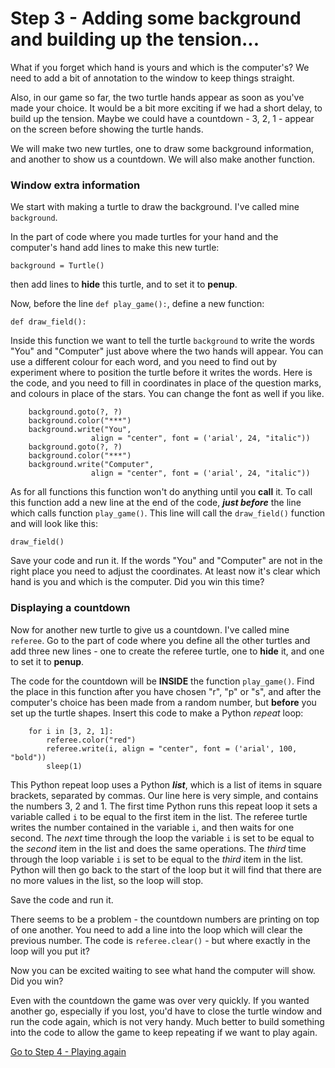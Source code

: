 # Step 3 - Adding some background and building up the tension...

What if you forget which hand is yours and which is the computer's? We need to add a bit of annotation to the window to keep things straight.

Also, in our game so far, the two turtle hands appear as soon as you've made your choice. It would be a bit more exciting if we had a short delay, to build up the tension. Maybe we could have a countdown - 3, 2, 1 - appear on the screen before showing the turtle hands.

We will make two new turtles, one to draw some background information, and another to show us a countdown. We will also make another function.

### Window extra information

We start with making a turtle to draw the background. I've called mine ```background```.

In the part of code where you made turtles for your hand and the computer's hand add lines to make this new turtle:
```
background = Turtle()
```
then add lines to **hide** this turtle, and to set it to **penup**.

Now, before the line ```def play_game():```, define a new function:
```
def draw_field():
```
Inside this function we want to tell the turtle ```background``` to write the words "You" and "Computer" just above where the two hands will appear. You can use a different colour for each word, and you need to find out by experiment where to position the turtle before it writes the words. Here is the code, and you need to fill in coordinates in place of the question marks, and colours in place of the stars. You can change the font as well if you like.

```
    background.goto(?, ?)
    background.color("***")
    background.write("You",
                  align = "center", font = ('arial', 24, "italic"))
    background.goto(?, ?)
    background.color("***")
    background.write("Computer",
                  align = "center", font = ('arial', 24, "italic"))
```
As for all functions this function won't do anything until you **call** it. To call this function add a new line at the end of the code, **_just before_** the line which calls function ```play_game()```. This line will call the ```draw_field()``` function and will look like this:
```
draw_field()
```

Save your code and run it. If the words "You" and "Computer" are not in the right place you need to adjust the coordinates. At least now it's clear which hand is you and which is the computer. Did you win this time? 

### Displaying a countdown

Now for another new turtle to give us a countdown. I've called mine ```referee```. Go to the part of code where you define all the other turtles and add three new lines - one to create the referee turtle, one to **hide** it, and one to set it to **penup**.

The code for the countdown will be **INSIDE** the function ```play_game()```. Find the place in this function after you have chosen "r", "p" or "s", and after the computer's choice has been made from a random number, but **before** you set up the turtle shapes. Insert this code to make a Python *repeat* loop: 
```
    for i in [3, 2, 1]:
        referee.color("red")
        referee.write(i, align = "center", font = ('arial', 100, "bold"))
        sleep(1)
```
This Python repeat loop uses a Python **_list_**, which is a list of items in square brackets, separated by commas. Our line here is very simple, and contains the numbers 3, 2 and 1. The first time Python runs this repeat loop it sets a variable called ```i``` to be equal to the first item in the list. The referee turtle writes the number contained in the variable ```i```, and then waits for one second. The *next* time through the loop the variable ```i``` is set to be equal to the *second* item in the list and does the same operations. The *third* time through the loop variable ```i``` is set to be equal to the *third* item in the list. Python will then go back to the start of the loop but it will find that there are no more values in the list, so the loop will stop.

Save the code and run it. 

There seems to be a problem - the countdown numbers are printing on top of one another. You need to add a line into the loop which will clear the previous number. The code is ```referee.clear()``` - but where exactly in the loop will you put it?

Now you can be excited waiting to see what hand the computer will show. Did you win?

Even with the countdown the game was over very quickly. If you wanted another go, especially if you lost, you'd have to close the turtle window and run the code again, which is not very handy. Much better to build something into the code to allow the game to keep repeating if we want to play again.

[Go to Step 4 - Playing again](../Step4-Play-again)
